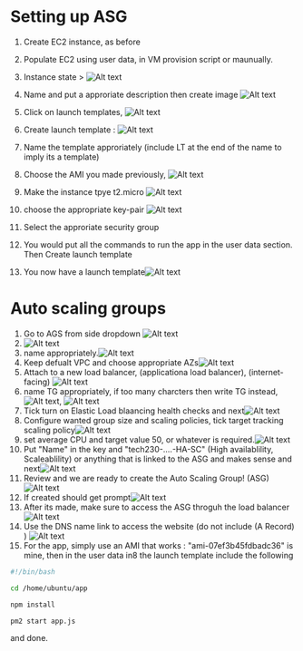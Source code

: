 # Setting up ASG

1. Create EC2 instance, as before
2. Populate EC2 using user data, in VM provision script or maunually.
3. Instance state >
![Alt text](imgs/createimage.png)

4. Name and put a approriate description then create image ![Alt text](imgs/naming.png)
5. Click on launch templates, ![Alt text](imgs/launchtemplates.png)
6. Create launch template : ![Alt text](imgs/createlaunchtemp.png)
7. Name the template approriately (include LT at the end of the name to imply its a template)
8. Choose the AMI you made previously, ![Alt text](imgs/amipick.png)
9. Make the instance tpye t2.micro ![Alt text](imgs/t2micro.png)
10. choose the appropriate key-pair ![Alt text](imgs/keypair.png)
11. Select the approriate security group
12. You would put all the commands to run the app in the user data section. Then Create launch template
13. You now have a launch template![Alt text](imgs/doneusertemp.png)
# Auto scaling groups
1. Go to AGS from side dropdown ![Alt text](imgs3/ASG.png)
2. ![Alt text](imgs3/createAGS.png)
3. name appropriately.![Alt text](imgs3/naming.png)
4. Keep defualt VPC and choose appropriate AZs![Alt text](imgs3/AZs.png)
5. Attach to a new load balancer, (applicationa load balancer), (internet-facing) ![Alt text](imgs3/LB.png)
6. name TG appropriately, if too many charcters then write TG instead, ![Alt text](imgs3/namingTG.png), ![Alt text](imgs3/shorterTGname.png)
7. Tick turn on Elastic Load blaancing health checks and next![Alt text](imgs3/healthchecks-Elasticload.png)
8. Configure wanted group size and scaling policies, tick target tracking scaling policy![Alt text](imgs3/groupsize.png)
9. set average CPU and target value 50, or whatever is required.![Alt text](imgs3/scalingpolicy.png)
10. Put "Name" in the key and "tech230-....-HA-SC" (High availablility, Scaleablility) or anything that is linked to the ASG and makes sense and next![Alt text](imgs3/tags.png)
11. Review and we are ready to create the Auto Scaling Group! (ASG) ![Alt text](imgs3/create.png)
12. If created should get prompt![Alt text](imgs3/ASGdone.png)
13. After its made, make sure to access the ASG throguh the load balancer ![Alt text](imgs3/LBlink.png)
14. Use the DNS name link to access the website (do not include (A Record) ) ![Alt text](imgs3/lbDNS.png)
15. For the app, simply use an AMI that works : "ami-07ef3b45fdbadc36" is mine, then in the user data in8 the launch template include the following 
```bash
#!/bin/bash

cd /home/ubuntu/app

npm install

pm2 start app.js
```
and done.